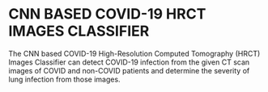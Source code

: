 # CNN BASED COVID-19 HRCT IMAGES CLASSIFIER

The CNN based COVID-19 High-Resolution Computed Tomography (HRCT) Images Classifier can detect COVID-19 infection from the given CT scan images of COVID and non-COVID patients and determine the severity of lung infection from those images. 

